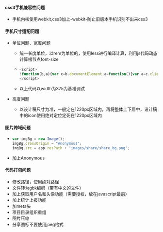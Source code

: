 #### css3手机兼容性问题

* 手机内核使用webkit,css3加上-webkit-防止旧版本手机识别不出来css3

#### 手机尺寸适配问题

* 单位问题、宽度问题

  * 统一长度单位，以rem为单位的，使用less进行编译计算，利用js代码动态计算根节点font-size

  * ```javascript
    <script>
    !function(b,a){var c=b.documentElement;a=function(){var a=c.clientWidth;a&&(c.style.fontSize=a/375*100+"px")};window.addEventListener("orientationchange"in window?"orientationchange":"resize",a,!1);a()}(document,window);
    </script>
    ```

  * 以上代码以width为375为基准调试

* 高度问题

  * 以设计稿尺寸为准，一般定在1220px区域内，再将整体上下居中，设计稿中的icon使用绝对定位定死在1220px区域内

#### 图片跨域问题

* ```javascript
  var imgBg = new Image();
  imgBg.crossOrigin = "Anonymous";
  imgBg.src = app.resPath + 'images/share/share_bg.png';
  ```

* 加上Anonymous

#### 代码打包问题

* 修改路径，使用绝对路径
* 文件转为gbk编码（带有中文的文件）
* 加上获取用户名和头像功能（需要授权，放在javascript最前）
* 加上统计上报功能
* 加meta头
* 项目目录组织重组
* 图片压缩
* 分享图标不要使用jpeg格式